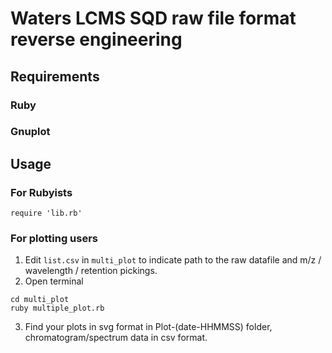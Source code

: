 # Waters LCMS SQD raw file format reverse engineering

## Requirements
### Ruby
### Gnuplot

## Usage
### For Rubyists
```
require 'lib.rb' 
```
### For plotting users
1. Edit `list.csv` in `multi_plot` to indicate path to the raw datafile and m/z / wavelength / retention pickings.
2. Open terminal
```
cd multi_plot
ruby multiple_plot.rb
```
3. Find your plots in svg format in Plot-(date-HHMMSS) folder, chromatogram/spectrum data in csv format.
